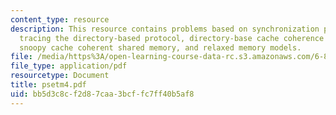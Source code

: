 ```yaml
---
content_type: resource
description: This resource contains problems based on synchronization primitives,
  tracing the directory-based protocol, directory-base cache coherence update protocols,
  snoopy cache coherent shared memory, and relaxed memory models.
file: /media/https%3A/open-learning-course-data-rc.s3.amazonaws.com/6-823-computer-system-architecture-fall-2005/bb5d3c8cf2d87caa3bcffc7ff40b5af8_psetm4.pdf
file_type: application/pdf
resourcetype: Document
title: psetm4.pdf
uid: bb5d3c8c-f2d8-7caa-3bcf-fc7ff40b5af8
---
```

